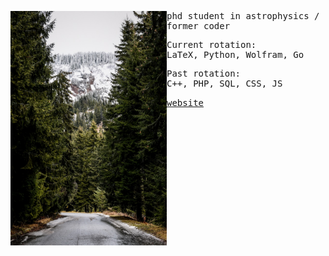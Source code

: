 <div float="left">
    <img src="cover.jpg" width="250" align="left">
    <div float="left">
        <samp>
            <p>
                phd student in astrophysics / former coder
            </p>
            <p>
                Current rotation:
                <br>
                LaTeX, Python, Wolfram, Go
            </p>
            <p>
                Past rotation:
                <br>
                C++, PHP, SQL, CSS, JS
            </p>
            <a href="https://astronasko.com/">website</a>
        </samp>
        <br>
        <br>
    </div>
</div>

